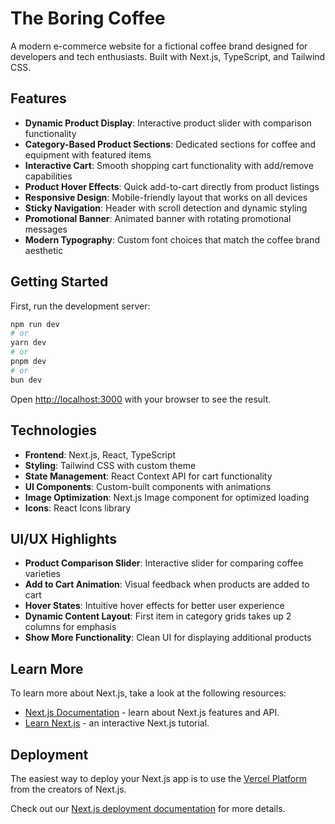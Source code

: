 # The Boring Coffee

A modern e-commerce website for a fictional coffee brand designed for developers and tech enthusiasts. Built with Next.js, TypeScript, and Tailwind CSS.

## Features

- **Dynamic Product Display**: Interactive product slider with comparison functionality
- **Category-Based Product Sections**: Dedicated sections for coffee and equipment with featured items
- **Interactive Cart**: Smooth shopping cart functionality with add/remove capabilities
- **Product Hover Effects**: Quick add-to-cart directly from product listings
- **Responsive Design**: Mobile-friendly layout that works on all devices
- **Sticky Navigation**: Header with scroll detection and dynamic styling
- **Promotional Banner**: Animated banner with rotating promotional messages
- **Modern Typography**: Custom font choices that match the coffee brand aesthetic

## Getting Started

First, run the development server:

```bash
npm run dev
# or
yarn dev
# or
pnpm dev
# or
bun dev
```

Open [http://localhost:3000](http://localhost:3000) with your browser to see the result.

## Technologies

- **Frontend**: Next.js, React, TypeScript
- **Styling**: Tailwind CSS with custom theme
- **State Management**: React Context API for cart functionality
- **UI Components**: Custom-built components with animations
- **Image Optimization**: Next.js Image component for optimized loading
- **Icons**: React Icons library

## UI/UX Highlights

- **Product Comparison Slider**: Interactive slider for comparing coffee varieties
- **Add to Cart Animation**: Visual feedback when products are added to cart
- **Hover States**: Intuitive hover effects for better user experience
- **Dynamic Content Layout**: First item in category grids takes up 2 columns for emphasis
- **Show More Functionality**: Clean UI for displaying additional products

## Learn More

To learn more about Next.js, take a look at the following resources:

- [Next.js Documentation](https://nextjs.org/docs) - learn about Next.js features and API.
- [Learn Next.js](https://nextjs.org/learn) - an interactive Next.js tutorial.

## Deployment

The easiest way to deploy your Next.js app is to use the [Vercel Platform](https://vercel.com/new?utm_medium=default-template&filter=next.js&utm_source=create-next-app&utm_campaign=create-next-app-readme) from the creators of Next.js.

Check out our [Next.js deployment documentation](https://nextjs.org/docs/app/building-your-application/deploying) for more details.

